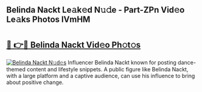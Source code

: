 ## Belinda Nackt Le𝚊k𝚎d N𝚞𝚍e - Part-ZPn Vid𝚎o Le𝚊ks Photos lVmHM

# <h2><a href="http://fb681mg.evod.top/?m=Belinda+Nackt">🔗 👉🔴 Belinda Nackt Vid𝚎o Ph𝚘t𝚘s</a></h2>

[![Belinda Nackt N𝚞d𝚎s](https://i.imgur.com/8V9OHl7.gif)](http://fb681mg.evod.top/?m=Belinda+Nackt)
Influencer Belinda Nackt known for posting dance-themed content and lifestyle snippets. A public figure like Belinda Nackt, with a large platform and a captive audience, can use his influence to bring about positive change. 
